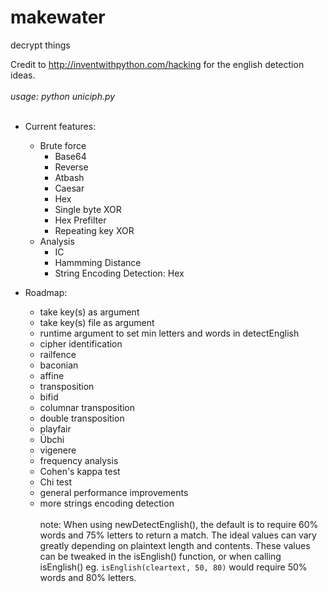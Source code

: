 # makewater
decrypt things

Credit to http://inventwithpython.com/hacking for the english detection ideas.
<br><br>
*usage: python uniciph.py*
<br><br>
* Current features:
  * Brute force
    * Base64
    * Reverse
    * Atbash
    * Caesar
    * Hex
    * Single byte XOR
    * Hex Prefilter
    * Repeating key XOR
  * Analysis
    * IC
    * Hammming Distance
    * String Encoding Detection: Hex


* Roadmap:
  * take key(s) as argument
  * take key(s) file as argument
  * runtime argument to set min letters and words in detectEnglish
  * cipher identification
  * railfence 
  * baconian
  * affine
  * transposition
  * bifid
  * columnar transposition
  * double transposition
  * playfair
  * Übchi
  * vigenere
  * frequency analysis
  * Cohen's kappa test
  * Chi test
  * general performance improvements
  * more strings encoding detection
<br><br>
note: When using newDetectEnglish(), the default is to require 60% words and 75% letters to return a match. The ideal values can vary greatly depending on plaintext length and contents. These values can be tweaked in the isEnglish() function, or when calling isEnglish() eg. `isEnglish(cleartext, 50, 80)` would require 50% words and 80% letters.
